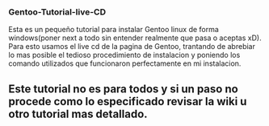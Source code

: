 ### Gentoo-Tutorial-live-CD
Esta es un pequeño tutorial para instalar Gentoo linux de forma windows(poner next a todo sin entender realmente que pasa o aceptas xD).
Para esto usamos el live cd de la pagina de Gentoo, trantando de abrebiar lo mas posible el tedioso procedimiento de instalacion y poniendo los comando utilizados que funcionaron perfectamente en mi instalacion.
## Este tutorial no es para todos y si un paso no procede como lo especificado revisar la wiki u otro tutorial mas detallado.




